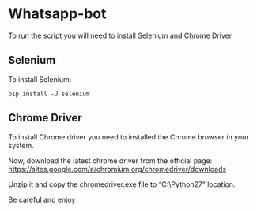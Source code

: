 # Whatsapp-bot
To run the script you will need to install Selenium and Chrome Driver

## Selenium
To install Selenium:

```
pip install -U selenium
```
## Chrome Driver
To install Chrome driver you need to installed the Chrome browser in your system.

Now, download the latest chrome driver from the official page: https://sites.google.com/a/chromium.org/chromedriver/downloads

Unzip it and copy the chromedriver.exe file to “C:\Python27” location.

Be careful and enjoy
